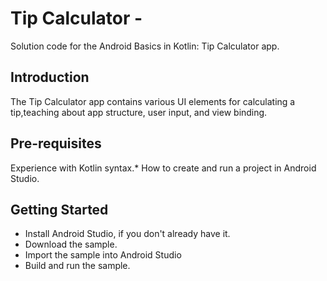 # Tip Calculator -

Solution code for the Android Basics in Kotlin: Tip Calculator app.

## Introduction
The Tip Calculator app contains various UI elements for calculating a tip,teaching about app structure, user input, and view binding.

## Pre-requisites
Experience with Kotlin syntax.* How to create and run a project in Android Studio.

## Getting Started

-  Install Android Studio, if you don't already have it.
-  Download the sample.
-  Import the sample into Android Studio
-  Build and run the sample.
